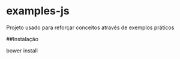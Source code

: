 # examples-js

Projeto usado para reforçar conceitos através de exemplos práticos

##Instalação

bower install
